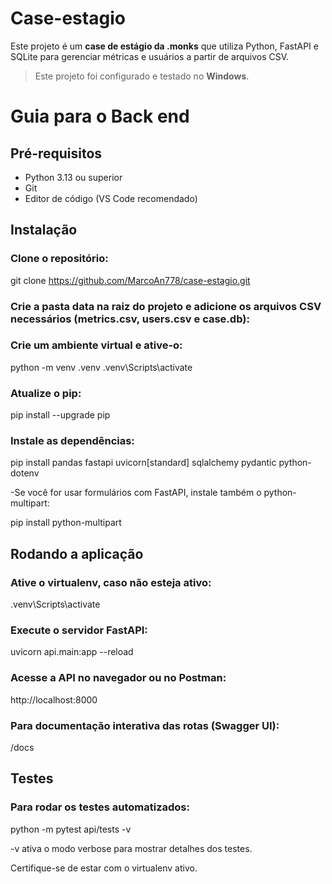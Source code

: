 # Case-estagio
Este projeto é um **case de estágio da .monks** que utiliza Python, FastAPI e SQLite para gerenciar métricas e usuários a partir de arquivos CSV.  

> Este projeto foi configurado e testado no **Windows**.

# Guia para o Back end
## Pré-requisitos

- Python 3.13 ou superior
- Git
- Editor de código (VS Code recomendado)

## Instalação

### **Clone o repositório**:

  git clone https://github.com/MarcoAn778/case-estagio.git

### Crie a pasta data na raiz do projeto e adicione os arquivos CSV necessários (metrics.csv, users.csv e case.db):

### Crie um ambiente virtual e ative-o:

  python -m venv .venv
  .venv\Scripts\activate

### Atualize o pip:

  pip install --upgrade pip

### Instale as dependências:

  pip install pandas fastapi uvicorn[standard] sqlalchemy pydantic python-dotenv

-Se você for usar formulários com FastAPI, instale também o python-multipart:

  pip install python-multipart

## Rodando a aplicação

### Ative o virtualenv, caso não esteja ativo:

  .venv\Scripts\activate


### Execute o servidor FastAPI:

  uvicorn api.main:app --reload


### Acesse a API no navegador ou no Postman:

   http://localhost:8000


### Para documentação interativa das rotas (Swagger UI):

  /docs

## Testes

### Para rodar os testes automatizados:

  python -m pytest api/tests -v


  -v ativa o modo verbose para mostrar detalhes dos testes.

Certifique-se de estar com o virtualenv ativo.
